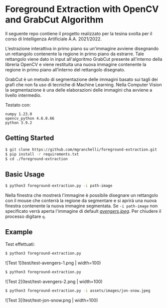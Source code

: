 # Foreground Extraction with OpenCV and GrabCut Algorithm
Il seguente repo contiene il progetto realizzato per la tesina svolta per il corso di Intelligenza Artificiale A.A. 2021/2022.

L’estrazione interattiva in primo piano su un'immagine avviene disegnando un rettangolo contenente la regione in primo piano da estrarre. Tale rettangolo viene dato in input all'algoritmo GrabCut presente all'interno della libreria OpenCV e viene restituita una nuova immagine contenente la regione in primo piano all’interno del rettangolo disegnato.

GrabCut è un metodo di segmentazione delle immagini basato sui tagli dei grafi che non fa uso di tecniche di Machine Learning. Nella Computer Vision la segmentazione è una delle elaborazioni delle immagini cha avviene a livello intermedio. 

Testato con:
```
numpy 1.23.0
opencv_python 4.6.0.66
python 3.9.2
```

## Getting Started 
```bash
$ git clone https://github.com/mgranchelli/foreground-extraction.git
$ pip install -r requirements.txt
$ cd ./foreground-extraction
```

## Basic Usage
```bash
$ python3 foreground-extraction.py -i path-image
```
Nella finestra che mostrerà l'immagine è possibile disegnare un rettangolo con il mouse che conterrà la regione da segmentare e si aprirà una nuova finestra contenente la nuova immagine segmentata.
Se `-i path-image` non specificato verrà aperta l'immagine di default [*avengers.jpeg*](https://github.com/mgranchelli/foreground-extraction/assets/images/avengers.jpeg).
Per chiudere il processo digitare `q`.

## Example
Test effettuati:
```bash
$ python3 foreground-extraction.py
```
![Test 1](test/test-avengers-1.png | width=100)

```bash
$ python3 foreground-extraction.py
```
![Test 2](test/test-avengers-2.png | width=100)

```bash
$ python3 foreground-extraction.py -i assets/images/jon-snow.jpeg
```

![Test 3](test/test-jon-snow.png | width=100)